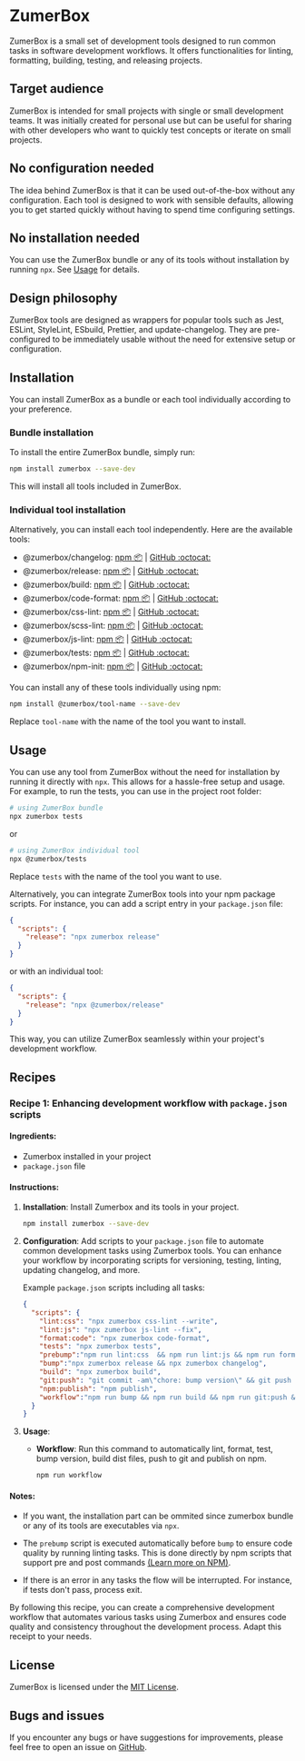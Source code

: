 # ZumerBox

ZumerBox is a small set of development tools designed to run common tasks in software development workflows. It offers functionalities for linting, formatting, building, testing, and releasing projects.

## Target audience

ZumerBox is intended for small projects with single or small development teams. It was initially created for personal use but can be useful for sharing with other developers who want to quickly test concepts or iterate on small projects.

## No configuration needed

The idea behind ZumerBox is that it can be used out-of-the-box without any configuration. Each tool is designed to work with sensible defaults, allowing you to get started quickly without having to spend time configuring settings.

## No installation needed

You can use the ZumerBox bundle or any of its tools without installation by running `npx`. See [Usage](#usage) for details.

## Design philosophy

ZumerBox tools are designed as wrappers for popular tools such as Jest, ESLint, StyleLint, ESbuild, Prettier, and update-changelog. They are pre-configured to be immediately usable without the need for extensive setup or configuration.

## Installation

You can install ZumerBox as a bundle or each tool individually according to your preference.

### Bundle installation

To install the entire ZumerBox bundle, simply run:

```bash
npm install zumerbox --save-dev
```

This will install all tools included in ZumerBox.

### Individual tool installation

Alternatively, you can install each tool independently. Here are the available tools:

- @zumerbox/changelog: [npm 📦](https://www.npmjs.com/package/@zumerbox/changelog) | [GitHub :octocat:](https://github.com/zumerlab/zumerbox-changelog)
- @zumerbox/release: [npm 📦](https://www.npmjs.com/package/@zumerbox/release) | [GitHub :octocat:](https://github.com/zumerlab/zumerbox-release)
- @zumerbox/build: [npm 📦](https://www.npmjs.com/package/@zumerbox/build) | [GitHub :octocat:](https://github.com/zumerlab/zumerbox-build)
- @zumerbox/code-format: [npm 📦](https://www.npmjs.com/package/@zumerbox/code-format) | [GitHub :octocat:](https://github.com/zumerlab/zumerbox-code-format)
- @zumerbox/css-lint: [npm 📦](https://www.npmjs.com/package/@zumerbox/css-lint) | [GitHub :octocat:](https://github.com/zumerlab/zumerbox-css-lint)
- @zumerbox/scss-lint: [npm 📦](https://www.npmjs.com/package/@zumerbox/scss-lint) | [GitHub :octocat:](https://github.com/zumerlab/zumerbox-scss-lint)
- @zumerbox/js-lint: [npm 📦](https://www.npmjs.com/package/@zumerbox/js-lint) | [GitHub :octocat:](https://github.com/zumerlab/zumerbox-js-lint)
- @zumerbox/tests: [npm 📦](https://www.npmjs.com/package/@zumerbox/tests) | [GitHub :octocat:](https://github.com/zumerlab/zumerbox-tests)
- @zumerbox/npm-init: [npm 📦](https://www.npmjs.com/package/@zumerbox/npm-init) | [GitHub :octocat:](https://github.com/zumerlab/zumerbox-npm-init)

You can install any of these tools individually using npm:

```bash
npm install @zumerbox/tool-name --save-dev
```

Replace `tool-name` with the name of the tool you want to install.

## Usage

You can use any tool from ZumerBox without the need for installation by running it directly with `npx`. This allows for a hassle-free setup and usage. For example, to run the tests, you can use in the project root folder:

```bash
# using ZumerBox bundle
npx zumerbox tests
```

or

```bash
# using ZumerBox individual tool
npx @zumerbox/tests
```

Replace `tests` with the name of the tool you want to use.

Alternatively, you can integrate ZumerBox tools into your npm package scripts. For instance, you can add a script entry in your `package.json` file:

```json
{
  "scripts": {
    "release": "npx zumerbox release"
  }
}
```

or with an individual tool:

```json
{
  "scripts": {
    "release": "npx @zumerbox/release"
  }
}
```

This way, you can utilize ZumerBox seamlessly within your project's development workflow.

## Recipes

### Recipe 1: Enhancing development workflow with `package.json` scripts

#### Ingredients:
- Zumerbox installed in your project
- `package.json` file

#### Instructions:
1. **Installation**: Install Zumerbox and its tools in your project.

   ```bash
   npm install zumerbox --save-dev
   ```

2. **Configuration**: Add scripts to your `package.json` file to automate common development tasks using Zumerbox tools. You can enhance your workflow by incorporating scripts for versioning, testing, linting, updating changelog, and more.

   Example `package.json` scripts including all tasks:

   ```json
   {
     "scripts": {
       "lint:css": "npx zumerbox css-lint --write",
       "lint:js": "npx zumerbox js-lint --fix",
       "format:code": "npx zumerbox code-format",
       "tests": "npx zumerbox tests",
       "prebump":"npm run lint:css  && npm run lint:js && npm run format:code && npm run tests",
       "bump":"npx zumerbox release && npx zumerbox changelog",
       "build": "npx zumerbox build",
       "git:push": "git commit -am\"chore: bump version\" && git push --follow-tags",
       "npm:publish": "npm publish",
       "workflow":"npm run bump && npm run build && npm run git:push && npm run npm:push"
     }
   }
   ```

3. **Usage**: 

   - **Workflow**: Run this command to automatically lint, format, test, bump version, build dist files, push to git and publish on npm. 

     ```bash
     npm run workflow
     ```

#### Notes:
- If you want, the installation part can be ommited since zumerbox bundle or any of its tools are executables via `npx`.

- The `prebump` script is executed automatically before `bump` to ensure code quality by running linting tasks. This is done directly by npm scripts that support pre and post commands [(Learn more on NPM)](https://docs.npmjs.com/cli/v10/using-npm/scripts). 

- If there is an error in any tasks the flow will be interrupted. For instance, if tests don't pass, process exit.

By following this recipe, you can create a comprehensive development workflow that automates various tasks using Zumerbox and ensures code quality and consistency throughout the development process. Adapt this receipt to your needs.

## License

ZumerBox is licensed under the [MIT License](LICENSE).

## Bugs and issues

If you encounter any bugs or have suggestions for improvements, please feel free to open an issue on [GitHub](https://github.com/zumerlab/zumerbox/issues).
